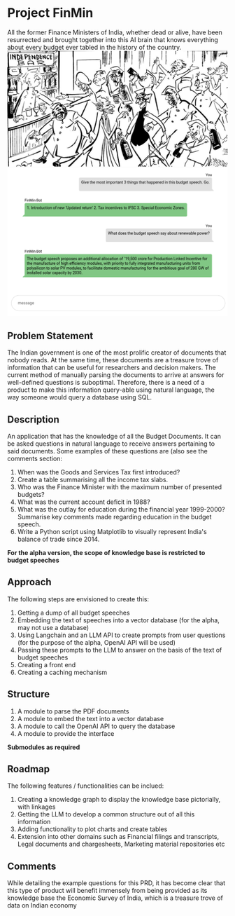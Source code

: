 # Project FinMin
All the former Finance Ministers of India, whether dead or alive, have been resurrected and brought together into this AI brain that knows everything about every budget ever tabled in the history of the country.
![Ministers](/ministers.jpg)  
![Screenshot](/screenshot.png)


## Problem Statement
The Indian government is one of the most prolific creator of documents that nobody reads. At the same time, these documents are a treasure trove of information that can be useful for researchers and decision makers. The current method of manually parsing the documents to arrive at answers for well-defined questions is suboptimal. Therefore, there is a need of a product to make this information query-able using natural language, the way someone would query a database using SQL.

## Description
An application that has the knowledge of all the Budget Documents. It can be asked questions in natural language to receive answers pertaining to said documents. Some examples of these questions are (also see the comments section:

1. When was the Goods and Services Tax first introduced?
2. Create a table summarising all the income tax slabs.
3. Who was the Finance Minister with the maximum number of presented budgets?
4. What was the current account deficit in 1988?
5. What was the outlay for education during the financial year 1999-2000? Summarise key comments made regarding education in the budget speech.
6. Write a Python script using Matplotlib to visually represent India's balance of trade since 2014.

**For the alpha version, the scope of knowledge base is restricted to budget speeches**

## Approach
The following steps are envisioned to create this:

1. Getting a dump of all budget speeches
2. Embedding the text of speeches into a vector database (for the alpha, may not use a database)
3. Using Langchain and an LLM API to create prompts from user questions (for the purpose of the alpha, OpenAI API will be used)
4. Passing these prompts to the LLM to answer on the basis of the text of budget speeches
5. Creating a front end
6. Creating a caching mechanism

## Structure

1. A module to parse the PDF documents
2. A module to embed the text into a vector database
3. A module to call the OpenAI API to query the database
4. A module to provide the interface

**Submodules as required**

## Roadmap
The following features / functionalities can be inclued:

1. Creating a knowledge graph to display the knowledge base pictorially, with linkages
2. Getting the LLM to develop a common structure out of all this information
3. Adding functionality to plot charts and create tables
4. Extension into other domains such as Financial filings and transcripts, Legal documents and chargesheets, Marketing material repositories etc

## Comments
While detailing the example questions for this PRD, it has become clear that this type of product will benefit immensely from being provided as its knowledge base the Economic Survey of India, which is a treasure trove of data on Indian economy
